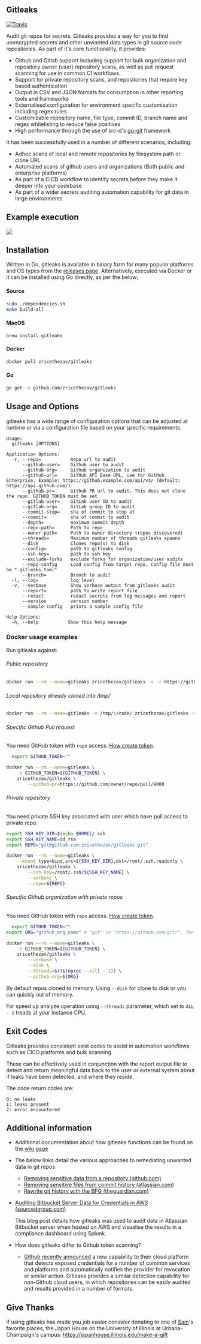 Gitleaks
--------

<p align="left">
      <a href="https://travis-ci.org/zricethezav/gitleaks"><img alt="Travis" src="https://img.shields.io/travis/zricethezav/gitleaks/master.svg?style=flat-square"></a>
</p>

Audit git repos for secrets. Gitleaks provides a way for you to find unencrypted secrets and other unwanted data types in git source code repositories. As part of it's core functionality, it provides:

* Github and Gitlab support including support for bulk organization and repository owner (user) repository scans, as well as pull request scanning for use in common CI workflows.
* Support for private repository scans, and repositories that require key based authentication
* Output in CSV and JSON formats for consumption in other reporting tools and frameworks
* Externalised configuration for environment specific customisation including regex rules
* Customizable repository name, file type, commit ID, branch name and regex whitelisting to reduce false positives
* High performance through the use of src-d's [go-git](https://github.com/src-d/go-git) framework

It has been successfully used in a number of different scenarios, including:

* Adhoc scans of local and remote repositories by filesystem path or clone URL
* Automated scans of github users and organizations (Both public and enterprise platforms)
* As part of a CICD workflow to identify secrets before they make it deeper into your codebase
* As part of a wider secrets auditing automation capability for git data in large environments


## Example execution


<p align="left">
    <img src="https://cdn.rawgit.com/zricethezav/5bf8259b7fea0170becffc06b8588edb/raw/f762769fe20ef3669bff34612b1bede6457631e6/termtosvg_je8bp82s.svg">
</p>

## Installation

Written in Go, gitleaks is available in binary form for many popular platforms and OS types from the [releases page](https://github.com/zricethezav/gitleaks/releases). Alternatively, executed via Docker or it can be installed using Go directly, as per the below;

#### Source

```bash
sudo ./dependencies.sh
make build-all
```


#### MacOS

```
brew install gitleaks
```

#### Docker

```bash
docker pull zricethezav/gitleaks
```

#### Go

```bash
go get -u github.com/zricethezav/gitleaks
```

## Usage and Options

gitleaks has a wide range of configuration options that can be adjusted at runtime or via a configuration file based on your specific requirements.

```
Usage:
  gitleaks [OPTIONS]

Application Options:
  -r, --repo=           Repo url to audit
      --github-user=    Github user to audit
      --github-org=     Github organization to audit
      --github-url=     GitHub API Base URL, use for GitHub Enterprise. Example: https://github.example.com/api/v3/ (default: https://api.github.com/)
      --github-pr=      Github PR url to audit. This does not clone the repo. GITHUB_TOKEN must be set
      --gitlab-user=    GitLab user ID to audit
      --gitlab-org=     GitLab group ID to audit
      --commit-stop=    sha of commit to stop at
      --commit=         sha of commit to audit
      --depth=          maximum commit depth
      --repo-path=      Path to repo
      --owner-path=     Path to owner directory (repos discovered)
      --threads=        Maximum number of threads gitleaks spawns
      --disk            Clones repo(s) to disk
      --config=         path to gitleaks config
      --ssh-key=        path to ssh key
      --exclude-forks   exclude forks for organization/user audits
      --repo-config     Load config from target repo. Config file must be ".gitleaks.toml"
      --branch=         Branch to audit
  -l, --log=            log level
  -v, --verbose         Show verbose output from gitleaks audit
      --report=         path to write report file
      --redact          redact secrets from log messages and report
      --version         version number
      --sample-config   prints a sample config file

Help Options:
  -h, --help           Show this help message
```

### Docker usage examples

Run gitleaks against:

###### Public repository

```bash
docker run --rm --name=gitleaks zricethezav/gitleaks -v -r https://github.com/zricethezav/gitleaks.git
```

###### Local repository already cloned into /tmp/

```bash
docker run --rm --name=gitleaks -v /tmp/:/code/ zricethezav/gitleaks -v --repo-path=/code/gitleaks
```

###### Specific Github Pull request

You need GitHub token with `repo` access. [How create token](https://help.github.com/en/articles/creating-a-personal-access-token-for-the-command-line).

```bash
  export GITHUB_TOKEN=""

docker run --rm --name=gitleaks \
    -e GITHUB_TOKEN=${GITHUB_TOKEN} \
    zricethezav/gitleaks \
        --github-pr=https://github.com/owner/repo/pull/9000
```

###### Private repository

You need private SSH key associated with user which have pull access to private repo.

```bash
export SSH_KEY_DIR=$(echo $HOME)/.ssh
export SSH_KEY_NAME=id_rsa
export REPO="git@github.com:zricethezav/gitleaks.git"

docker run --rm --name=gitleaks \
    --mount type=bind,src=${SSH_KEY_DIR},dst=/root/.ssh,readonly \
    zricethezav/gitleaks \
        --ssh-key=/root/.ssh/${SSH_KEY_NAME} \
        --verbose \
        --repo=${REPO}
```

###### Specific Github organization with private repos

You need GitHub token with `repo` access. [How create token](https://help.github.com/en/articles/creating-a-personal-access-token-for-the-command-line).

```bash
  export GITHUB_TOKEN=""
export ORG="github_org_name" # "git" in "https://github.com/git/", for instance.

docker run --rm --name=gitleaks \
    -e GITHUB_TOKEN=${GITHUB_TOKEN} \
    zricethezav/gitleaks \
        --verbose \
        --disk \
        --threads=$(($(nproc --all) - 1)) \
        --github-org=${ORG}
```

By default repos cloned to memory. Using `--disk` for clone to disk or you can quickly out of memory.

For speed up analyze operation using `--threads` parameter, which set to `ALL - 1` treads at your instance CPU.


## Exit Codes

Gitleaks provides consistent exist codes to assist in automation workflows such as CICD platforms and bulk scanning.

These can be effectively used in conjunction with the report output file to detect and return meaningful data back to the user or external system about if leaks have been detected, and where they reside.

The code return codes are:

```
0: no leaks
1: leaks present
2: error encountered
```

## Additional information

* Additional documentation about how gitleaks functions can be found on the [wiki page](https://github.com/zricethezav/gitleaks/wiki)
* The below links detail the various approaches to remediating unwanted data in git repos
    * [Removing sensitive data from a repository (github.com)](https://help.github.com/articles/removing-sensitive-data-from-a-repository/)
    * [Removing sensitive files from commit history (atlassian.com)](https://community.atlassian.com/t5/Bitbucket-questions/Remove-sensitive-files-from-commit-history/qaq-p/243807)
    * [Rewrite git history with the BFG (theguardian.com)](https://www.theguardian.com/info/developer-blog/2013/apr/29/rewrite-git-history-with-the-bfg)
* [Auditing Bitbucket Server Data for Credentials in AWS (sourcedgroup.com)](https://www.sourcedgroup.com/blog/auditing-bitbucket-server-data-credentials-in-aws)

    This blog post details how gitleaks was used to audit data in Atlassian Bitbucket server when hosted on AWS and visualise the results in a compliance dashboard using Splunk.

* How does gitleaks differ to Github token scanning?
    * [Github recently announced](https://blog.github.com/2018-10-16-future-of-software/#github-token-scanning-for-public-repositories-public-beta) a new capability to their cloud platform that detects exposed credentials for a number of common services and platforms and automatically notifies the provider for revocation or similar action. Gitleaks provides a similar detection capability for non-Github cloud users, in which repositories can be easily audited and results provided in a number of formats.

## Give Thanks

If using gitleaks has made you job easier consider donating to one of [Sam](https://www.flickr.com/photos/146541520@N08/albums/72157710121716312)'s favorite places, the Japan House on the University of Illinois at Urbana-Champaign's campus: https://japanhouse.illinois.edu/make-a-gift

